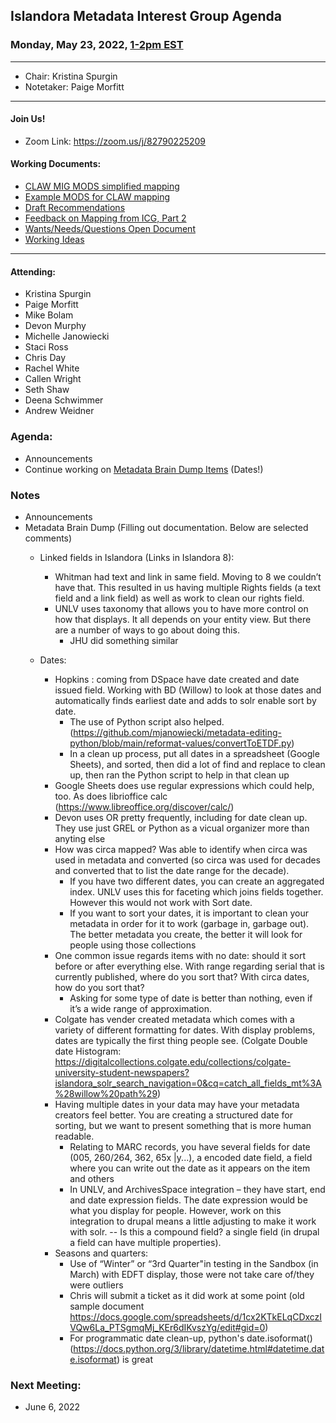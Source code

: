 ## Islandora Metadata Interest Group Agenda
### Monday, May 23, 2022, [1-2pm EST](http://www.thetimezoneconverter.com/?t=1%20pm&tz=Toronto&)

---
* Chair: Kristina Spurgin
* Notetaker: Paige Morfitt
---

#### Join Us!
* Zoom Link: https://zoom.us/j/82790225209

#### Working Documents:
* [CLAW MIG MODS simplified mapping](https://docs.google.com/spreadsheets/d/18u2qFJ014IIxlVpM3JXfDEFccwBZcoFsjbBGpvL0jJI/edit#gid=0)
* [Example MODS for CLAW mapping](https://docs.google.com/spreadsheets/d/1C2Xie7HUDSgRT5v4ldoJvlNdoXz2GHAPvL3PE3TOKW8/edit#gid=1829081124)
* [Draft Recommendations](https://docs.google.com/document/d/15qSO9YcALtYSqd6CUuGx0t8FwUJ5pPwVPz0PA5rU898/edit#heading=h.f9r6knw0rjvu)
* [Feedback on Mapping from ICG, Part 2](https://docs.google.com/document/d/11OpqMMCXM1TFXgsr4yyTQ_cH9DabnD31p7JnuTRQl28/edit?invite=CMWvruEI&ts=5e66437f)
* [Wants/Needs/Questions Open Document](https://docs.google.com/document/d/12Kpb6826TNPzzMuyPS0sESa9TLnmljQmeioWbaPeEdA/edit)
* [Working Ideas](https://github.com/islandora-interest-groups/Islandora-Metadata-Interest-Group/blob/main/working_docs/ideas_and_topics.md)

---

#### Attending:
* Kristina Spurgin
* Paige Morfitt
* Mike Bolam
* Devon Murphy
* Michelle Janowiecki
* Staci Ross
* Chris Day
* Rachel White
* Callen Wright
* Seth Shaw
* Deena Schwimmer
* Andrew Weidner




### Agenda: 
* Announcements
* Continue working on [Metadata Brain Dump Items](https://docs.google.com/document/d/1_--RimkzV5Hh6o9Gc_h4o8MC5gDVH5eI59jR_vIGEoY/edit)  (Dates!)




### Notes
* Announcements
* Metadata Brain Dump (Filling out documentation. Below are selected comments)
	*  Linked fields in Islandora (Links in Islandora 8): 
		*   Whitman  had text and link in same field. Moving to 8 we couldn’t have that. This resulted in us having multiple Rights fields (a text field and a link field) as well as work to clean our rights field. 
		*   UNLV uses taxonomy that allows you to have more control on how that displays. It all depends on your entity view. But there are a number of ways to go about doing this. 
			* JHU did something similar

	* Dates: 
		*  Hopkins : coming from DSpace have date created and date issued field. Working with BD (Willow) to look at those dates and automatically finds earliest date and adds to solr enable sort by date. 
			*  The use of Python script also helped. (https://github.com/mjanowiecki/metadata-editing-python/blob/main/reformat-values/convertToETDF.py) 
			*  In a clean up process, put all dates in a spreadsheet (Google Sheets), and sorted, then did a lot of find and replace to clean up, then ran the Python script to help in that clean up
		*  Google Sheets does use regular expressions which could help, too. As does librioffice calc (https://www.libreoffice.org/discover/calc/)
		*  Devon uses OR pretty frequently, including for date clean up. They use just GREL or Python as a vicual organizer more than anyting else
		*  How was circa mapped? Was able to identify when circa was used in metadata and converted (so circa was used for decades and converted that to list the date range for the decade). 
			* If you have two different dates, you can create an aggregated index. UNLV uses this for faceting which joins fields together. However this would not work with Sort date. 
			* If you want to sort your dates, it is important to clean your metadata in order for it to work (garbage in, garbage out). The better metadata you create, the better it will look for people using those collections
		* One common issue regards items with no date: should it sort before or after everything else. With range regarding serial that is currently published, where do you sort that? With circa dates, how do you sort that? 
			* Asking for some type of date is better than nothing, even if it’s a wide range of approximation. 
		* Colgate has vender created metadata which comes with a variety of different formatting for dates.  With display problems, dates are typically the first thing people see. (Colgate Double date Histogram: https://digitalcollections.colgate.edu/collections/colgate-university-student-newspapers?islandora_solr_search_navigation=0&cq=catch_all_fields_mt%3A%28willow%20path%29)
		* Having multiple dates in your data may have your metadata creators feel better. You are creating a structured date for sorting, but we want to present something that is more human readable. 
			* Relating to MARC records, you have several fields for date (005, 260/264, 362, 65x |y...), a encoded date field, a field where you can write out the date as it appears on the item and others
			* In UNLV, and ArchivesSpace integration – they have start, end and date expression fields. The date expression would be what you display for people. However, work on this integration to drupal means a little adjusting to make it work with solr. --  Is this a compound field? a single field (in drupal a field can have multiple properties).  
		* 	Seasons and quarters: 
			*  	Use of “Winter” or “3rd Quarter"in testing in the Sandbox (in March) with EDFT display, those were not take care of/they were outliers
			*  	Chris will submit a ticket as it did work at some point (old sample document https://docs.google.com/spreadsheets/d/1cx2KTkELqCDxczIVQw6La_PTSgmqMj_KEr6dIKvszYg/edit#gid=0) 
			*  For programmatic date clean-up, python's date.isoformat() (https://docs.python.org/3/library/datetime.html#datetime.date.isoformat)  is great
 
	
	

    
### Next Meeting:
* June 6, 2022
